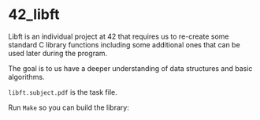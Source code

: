# 42_libft

Libft is an individual project at 42 that requires us to re-create some standard C library functions including some additional ones that can be used later during the program.

The goal is to us have a deeper understanding of data structures and basic algorithms.

`libft.subject.pdf` is the task file.

Run `Make` so you can build the library:
